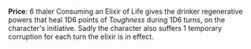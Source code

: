 **Price**: 6 thaler
Consuming an Elixir of Life gives the drinker regenerative powers that heal 1D6 points of *Toughness* during 1D6 turns, on the character's initiative. Sadly the character also suffers 1 temporary corruption for each turn the elixir is in effect.